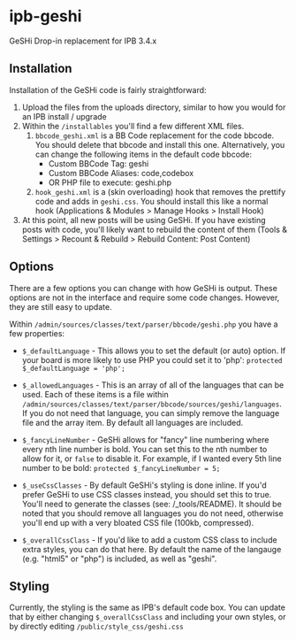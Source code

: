 ipb-geshi
=========

GeSHi Drop-in replacement for IPB 3.4.x

## Installation

Installation of the GeSHi code is fairly straightforward: 
 
 1. Upload the files from the uploads directory, similar to how you would for an IPB install / upgrade
 1. Within the `/installables` you'll find a few different XML files. 
    1. `bbcode_geshi.xml` is a BB Code replacement for the code bbcode. 
    You should delete that bbcode and install this one. Alternatively, you can change the 
    following items in the default code bbcode:
        * Custom BBCode Tag: geshi
        * Custom BBCode Aliases: code,codebox
        * OR PHP file to execute: geshi.php
    1. `hook_geshi.xml` is a (skin overloading) hook that removes the prettify code and adds in `geshi.css`. 
    You should install this like a normal hook (Applications & Modules  >  Manage Hooks > Install Hook)
 1. At this point, all new posts will be using GeSHi. If you have existing posts with code, 
    you'll likely want to rebuild the content of them (Tools & Settings  >  Recount & Rebuild > Rebuild Content: Post Content)

## Options

There are a few options you can change with how GeSHi is output. These options are not in the interface 
and require some code changes. However, they are still easy to update.

Within `/admin/sources/classes/text/parser/bbcode/geshi.php` you have a few properties:

  * `$_defaultLanguage` - This allows you to set the default (or auto) option. If your board is more 
  likely to use PHP you could set it to 'php': `protected $_defaultLanguage = 'php';`
  
  * `$_allowedLanguages` - This is an array of all of the languages that can be used. Each of these 
  items is a file within `/admin/sources/classes/text/parser/bbcode/sources/geshi/languages`. If you 
  do not need that language, you can simply remove the language file and the array item. By default 
  all languages are included. 
  
  * `$_fancyLineNumber` - GeSHi allows for "fancy" line numbering where every nth line number is bold. 
  You can set this to the nth number to allow for it, or `false` to disable it. For example, if I wanted 
  every 5th line number to be bold: `protected $_fancyLineNumber = 5;`
  
  * `$_useCssClasses` - By default GeSHi's styling is done inline. If you'd prefer GeSHi to use CSS classes 
  instead, you should set this to true. You'll need to generate the classes (see: /_tools/README). It should 
  be noted that you should remove all languages you do not need, otherwise you'll end up with a very bloated 
  CSS file (100kb, compressed). 
  
  * `$_overallCssClass` - If you'd like to add a custom CSS class to include extra styles, you can do that here. 
  By default the name of the langauge (e.g. "html5" or "php") is included, as well as "geshi". 

## Styling

Currently, the styling is the same as IPB's default code box. You can update that by either changing 
`$_overallCssClass` and including your own styles, or by directly editing `/public/style_css/geshi.css`